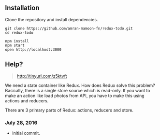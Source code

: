 ## Installation
Clone the repository and install dependencies.

```
git clone https://github.com/amran-mamoon-fn/redux-todo.git
cd redux-todo
```

```
npm install
npm start
open http://localhost:3000
```

## Help?
> http://tinyurl.com/z5ktvft

We need a state container like Redux. How does Redux solve this problem?
Basically, there is a single store source which is read-only. If you want to make an action like load photos from API, you have to make this using actions and reducers.

There are 3 primary parts of Redux: actions, reducers and store.


### July 28, 2016
- Initial commit.